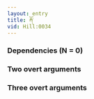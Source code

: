 ```yaml
---
layout: entry
title: རྐོ་
vid: Hill:0034
---
```

### Dependencies (N = 0)


### Two overt arguments


### Three overt arguments
